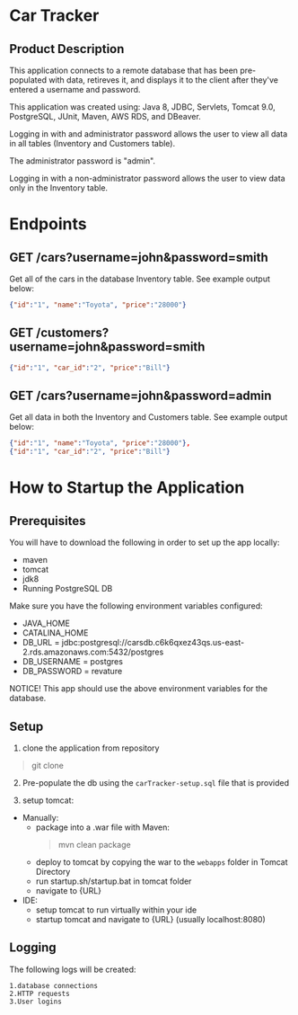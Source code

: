 # Car Tracker
## Product Description
This application connects to a remote database that has been pre-populated with data, retireves it, and displays it to the client after they've entered a username and password. 

This application was created using: Java 8, JDBC, Servlets, Tomcat 9.0, PostgreSQL, JUnit, Maven, AWS RDS, and DBeaver.

Logging in with and administrator password allows the user to view all data in all tables (Inventory and Customers table).

The administrator password is "admin".
  
Logging in with a non-administrator password allows the user to view data only in the Inventory table.

# Endpoints

## GET /cars?username=john&password=smith
  Get all of the cars in the database Inventory table. See example output below:
  ```json
  {"id":"1", "name":"Toyota", "price":"28000"}
  ```
## GET /customers?username=john&password=smith
  ```json
  {"id":"1", "car_id":"2", "price":"Bill"}
  ```

## GET /cars?username=john&password=admin
Get all data in both the Inventory and Customers table. See example output below:
  ```json
  {"id":"1", "name":"Toyota", "price":"28000"},
  {"id":"1", "car_id":"2", "price":"Bill"}
  ```
# How to Startup the Application
## Prerequisites
  You will have to download the following in order to set up the app locally:
  - maven
  - tomcat
  - jdk8
  - Running PostgreSQL DB

Make sure you have the following environment variables configured:
  - JAVA_HOME
  - CATALINA_HOME
  - DB_URL = jdbc:postgresql://carsdb.c6k6qxez43qs.us-east-2.rds.amazonaws.com:5432/postgres
  - DB_USERNAME = postgres
  - DB_PASSWORD = revature

NOTICE! This app should use the above environment variables for the database.


## Setup

1. clone the application from repository

> git clone 

2. Pre-populate the db using the `carTracker-setup.sql` file that is provided

3. setup tomcat:

  - Manually:
      - package into a .war file with Maven:
          > mvn clean package
      - deploy to tomcat by copying the war to the `webapps` folder in Tomcat Directory
      - run startup.sh/startup.bat in tomcat folder
      - navigate to {URL}
  - IDE:
      - setup tomcat to run virtually within your ide
      - startup tomcat and navigate to {URL} (usually localhost:8080)
      
      
## Logging
  The following logs will be created:
  
    1.database connections
    2.HTTP requests
    3.User logins
